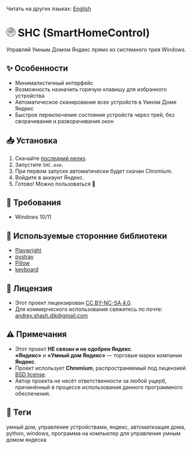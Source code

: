 Читать на других языках: [English](README.md)

# <img src="assets/icon.png" alt="App Icon" width="24"> SHC (SmartHomeControl)
Управляй Умным Домом Яндекс прямо из системного трея Windows.

## ✨ Особенности
- Минималистичный интерфейс
- Возможность назначить горячую клавишу для избранного устройства
- Автоматическое сканирование всех устройств в Умном Доме Яндекс
- Быстрое переключение состояния устройств через трей, без сворачивания и разворачивания окон

## 📥 Установка
1. Скачайте [последний релиз](https://github.com/The-Real-Duke/SmartHomeControl/releases).  
2. Запустите `SHC.exe`.  
3. При первом запуске автоматически будет скачан Chromium.  
4. Войдите в аккаунт Яндекс.  
5. Готово! Можно пользоваться 🎉  

## 🔧 Требования
- Windows 10/11

## 🙏 Используемые сторонние библиотеки
- [Playwright](https://playwright.dev/)  
- [pystray](https://github.com/moses-palmer/pystray)  
- [Pillow](https://python-pillow.org/)  
- [keyboard](https://github.com/boppreh/keyboard)  

## 📜 Лицензия
- Этот проект лицензирован [CC BY-NC-SA 4.0](LICENSE).  
- Для коммерческого использования свяжитесь по почте: andrey.shash.dik@gmail.com  

## ⚠️ Примечания
- Этот проект **НЕ связан и не одобрен Яндекс**.  
  **«Яндекс»** и **«Умный дом Яндекс»** — торговые марки компании **Яндекс**.  
- Проект использует **Chromium**, распространяемый под лицензией [BSD license](https://chromium.googlesource.com/chromium/src/+/main/LICENSE).  
- Автор проекта не несёт ответственности за любой ущерб, причинённый в процессе использования данного программного обеспечения.  

## 🔖 Теги

умный дом, управление устройствами, яндекс, автоматизация дома, python, windows, программа на компьютер для управления умным домом яндеска
